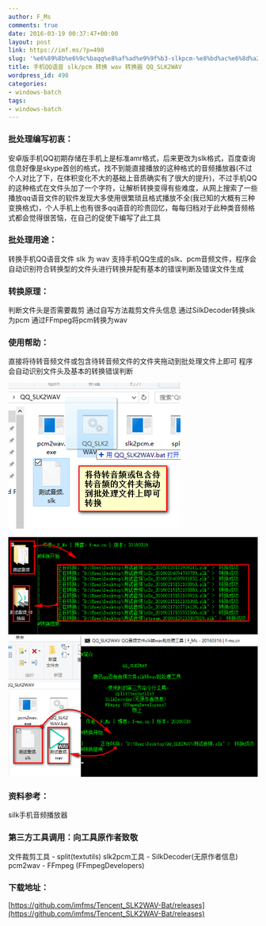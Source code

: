 ```yaml
---
author: F_Ms
comments: true
date: 2016-03-19 00:37:47+00:00
layout: post
link: https://imf.ms/?p=498
slug: '%e6%89%8b%e6%9c%baqq%e8%af%ad%e9%9f%b3-slkpcm-%e8%bd%ac%e6%8d%a2-wav-%e8%bd%ac%e6%8d%a2%e5%99%a8-qq_slk2wav'
title: 手机QQ语音 slk/pcm 转换 wav 转换器 QQ_SLK2WAV
wordpress_id: 498
categories:
- windows-batch
tags:
- windows-batch
---
```


### 批处理编写初衷：


安卓版手机QQ初期存储在手机上是标准amr格式，后来更改为slk格式，百度查询信息好像是skype首创的格式，找不到能直接播放的这种格式的音频播放器(不过个人对比了下，在体积变化不大的基础上音质确实有了很大的提升)，不过手机QQ的这种格式在文件头加了一个字符，让解析转换变得有些难度，从网上搜索了一些播放qq语音文件的软件发现大多使用很繁琐且格式播放不全(我已知的大概有三种变换格式)，个人手机上也有很多qq语音的珍贵回忆，每每归档对于此种类音频格式都会觉得很苦恼，在自己的促使下编写了此工具


### 批处理用途：


转换手机QQ语音文件 slk 为 wav
支持手机QQ生成的slk、pcm音频文件，程序会自动识别符合转换型的文件头进行转换并配有基本的错误判断及错误文件生成


### 转换原理：


判断文件头是否需要裁剪
通过自写方法裁剪文件头信息
通过SilkDecoder转换slk为pcm
通过FFmpeg将pcm转换为wav


### 使用帮助：


直接将待转音频文件或包含待转音频文件的文件夹拖动到批处理文件上即可
程序会自动识别文件头及基本的转换错误判断

![01](/img/post/wp/2016/03/01-1.png)

![03](/img/post/wp/2016/03/03.png) ![02](/img/post/wp/2016/03/02-1.png)


### 资料参考：


silk手机音频播放器


### 第三方工具调用：向工具原作者致敬


文件裁剪工具 - split(textutils)
slk2pcm工具 - SilkDecoder(无原作者信息)
pcm2wav - FFmpeg (FFmpegDevelopers)


### 下载地址：


[https://github.com/imfms/Tencent_SLK2WAV-Bat/releases](https://github.com/imfms/Tencent_SLK2WAV-Bat/releases)
